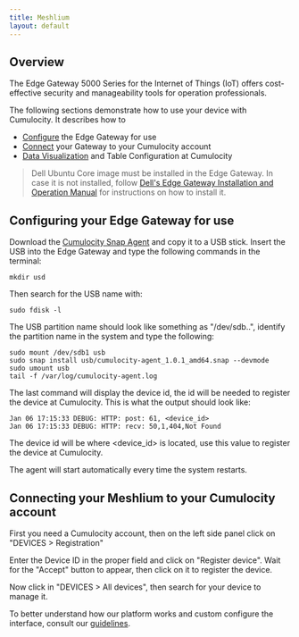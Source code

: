 ```yaml
---
title: Meshlium
layout: default
---
```


## Overview

The Edge Gateway 5000 Series for the Internet of Things (IoT) offers cost-effective security and manageability tools for operation professionals.

The following sections demonstrate how to use your device with Cumulocity. It describes how to

* [Configure](#configure) the Edge Gateway for use
* [Connect](#connect) your Gateway to your Cumulocity account
* [Data Visualization](#data) and Table Configuration at Cumulocity

>Dell Ubuntu Core image must be installed in the Edge Gateway. In case it is not installed, follow [Dell's Edge Gateway Installation and Operation Manual](http://www.dell.com/support/manuals/us/en/04/dell-edge-gateway-5000/dell-edge-gateway-5000_Users_Guide/Snappy-Ubuntu-Core-1504?guid=GUID-E8B1EE20-06D5-4517-9535-22CFBE8C9FD3&lang=en-us) for instructions on how to install it.


## <a name="configure"></a>Configuring your Edge Gateway for use

Download the [Cumulocity Snap Agent](http://resources.cumulocity.com/examples/cumulocity-agent_1.0.2_amd64.snap) and copy it to a USB stick.
Insert the USB into the Edge Gateway and type the following commands in the terminal:

	mkdir usd

Then search for the USB name with:

	sudo fdisk -l

The USB partition name should look like something as "/dev/sdb..", identify the partition name in the system and type the following:

	sudo mount /dev/sdb1 usb
	sudo snap install usb/cumulocity-agent_1.0.1_amd64.snap --devmode
	sudo umount usb
	tail -f /var/log/cumulocity-agent.log

The last command will display the device id, the id will be needed to register the device at Cumulocity. This is what the output should look like:

	Jan 06 17:15:33 DEBUG: HTTP: post: 61, <device_id>
	Jan 06 17:15:33 DEBUG: HTTP: recv: 50,1,404,Not Found

The device id will be where <device_id> is located, use this value to register the device at Cumulocity.

The agent will start automatically every time the system restarts.

## <a name="connect"></a>Connecting your Meshlium to your Cumulocity account

First you need a Cumulocity account, then on the left side panel click on "DEVICES > Registration"

Enter the Device ID in the proper field and click on "Register device". Wait for the "Accept" button to appear, then click on it to register the device.

Now click in "DEVICES > All devices", then search for your device to manage it.

To better understand how our platform works and custom configure the interface, consult our [guidelines](https://www.cumulocity.com/guides/).


